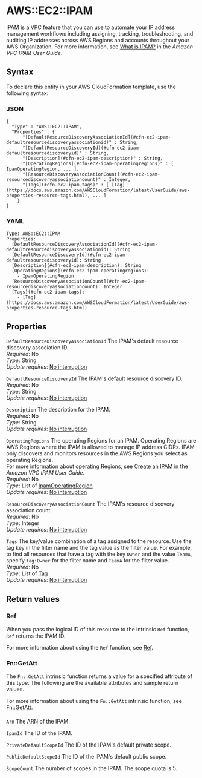 # AWS::EC2::IPAM<a name="aws-resource-ec2-ipam"></a>

IPAM is a VPC feature that you can use to automate your IP address management workflows including assigning, tracking, troubleshooting, and auditing IP addresses across AWS Regions and accounts throughout your AWS Organization\. For more information, see [What is IPAM?](https://docs.aws.amazon.com/vpc/latest/ipam/what-is-it-ipam.html) in the _Amazon VPC IPAM User Guide_\.

## Syntax<a name="aws-resource-ec2-ipam-syntax"></a>

To declare this entity in your AWS CloudFormation template, use the following syntax:

### JSON<a name="aws-resource-ec2-ipam-syntax.json"></a>

```
{
  "Type" : "AWS::EC2::IPAM",
  "Properties" : {
      "[DefaultResourceDiscoveryAssociationId](#cfn-ec2-ipam-defaultresourcediscoveryassociationid)" : String,
      "[DefaultResourceDiscoveryId](#cfn-ec2-ipam-defaultresourcediscoveryid)" : String,
      "[Description](#cfn-ec2-ipam-description)" : String,
      "[OperatingRegions](#cfn-ec2-ipam-operatingregions)" : [ IpamOperatingRegion, ... ],
      "[ResourceDiscoveryAssociationCount](#cfn-ec2-ipam-resourcediscoveryassociationcount)" : Integer,
      "[Tags](#cfn-ec2-ipam-tags)" : [ [Tag](https://docs.aws.amazon.com/AWSCloudFormation/latest/UserGuide/aws-properties-resource-tags.html), ... ]
    }
}
```

### YAML<a name="aws-resource-ec2-ipam-syntax.yaml"></a>

```
Type: AWS::EC2::IPAM
Properties:
  [DefaultResourceDiscoveryAssociationId](#cfn-ec2-ipam-defaultresourcediscoveryassociationid): String
  [DefaultResourceDiscoveryId](#cfn-ec2-ipam-defaultresourcediscoveryid): String
  [Description](#cfn-ec2-ipam-description): String
  [OperatingRegions](#cfn-ec2-ipam-operatingregions):
    - IpamOperatingRegion
  [ResourceDiscoveryAssociationCount](#cfn-ec2-ipam-resourcediscoveryassociationcount): Integer
  [Tags](#cfn-ec2-ipam-tags):
    - [Tag](https://docs.aws.amazon.com/AWSCloudFormation/latest/UserGuide/aws-properties-resource-tags.html)
```

## Properties<a name="aws-resource-ec2-ipam-properties"></a>

`DefaultResourceDiscoveryAssociationId` <a name="cfn-ec2-ipam-defaultresourcediscoveryassociationid"></a>
The IPAM's default resource discovery association ID\.  
_Required_: No  
_Type_: String  
_Update requires_: [No interruption](https://docs.aws.amazon.com/AWSCloudFormation/latest/UserGuide/using-cfn-updating-stacks-update-behaviors.html#update-no-interrupt)

`DefaultResourceDiscoveryId` <a name="cfn-ec2-ipam-defaultresourcediscoveryid"></a>
The IPAM's default resource discovery ID\.  
_Required_: No  
_Type_: String  
_Update requires_: [No interruption](https://docs.aws.amazon.com/AWSCloudFormation/latest/UserGuide/using-cfn-updating-stacks-update-behaviors.html#update-no-interrupt)

`Description` <a name="cfn-ec2-ipam-description"></a>
The description for the IPAM\.  
_Required_: No  
_Type_: String  
_Update requires_: [No interruption](https://docs.aws.amazon.com/AWSCloudFormation/latest/UserGuide/using-cfn-updating-stacks-update-behaviors.html#update-no-interrupt)

`OperatingRegions` <a name="cfn-ec2-ipam-operatingregions"></a>
The operating Regions for an IPAM\. Operating Regions are AWS Regions where the IPAM is allowed to manage IP address CIDRs\. IPAM only discovers and monitors resources in the AWS Regions you select as operating Regions\.  
For more information about operating Regions, see [Create an IPAM](https://docs.aws.amazon.com/vpc/latest/ipam/create-ipam.html) in the _Amazon VPC IPAM User Guide_\.  
_Required_: No  
_Type_: List of [IpamOperatingRegion](aws-properties-ec2-ipam-ipamoperatingregion.md)  
_Update requires_: [No interruption](https://docs.aws.amazon.com/AWSCloudFormation/latest/UserGuide/using-cfn-updating-stacks-update-behaviors.html#update-no-interrupt)

`ResourceDiscoveryAssociationCount` <a name="cfn-ec2-ipam-resourcediscoveryassociationcount"></a>
The IPAM's resource discovery association count\.  
_Required_: No  
_Type_: Integer  
_Update requires_: [No interruption](https://docs.aws.amazon.com/AWSCloudFormation/latest/UserGuide/using-cfn-updating-stacks-update-behaviors.html#update-no-interrupt)

`Tags` <a name="cfn-ec2-ipam-tags"></a>
The key/value combination of a tag assigned to the resource\. Use the tag key in the filter name and the tag value as the filter value\. For example, to find all resources that have a tag with the key `Owner` and the value `TeamA`, specify `tag:Owner` for the filter name and `TeamA` for the filter value\.  
_Required_: No  
_Type_: List of [Tag](https://docs.aws.amazon.com/AWSCloudFormation/latest/UserGuide/aws-properties-resource-tags.html)  
_Update requires_: [No interruption](https://docs.aws.amazon.com/AWSCloudFormation/latest/UserGuide/using-cfn-updating-stacks-update-behaviors.html#update-no-interrupt)

## Return values<a name="aws-resource-ec2-ipam-return-values"></a>

### Ref<a name="aws-resource-ec2-ipam-return-values-ref"></a>

When you pass the logical ID of this resource to the intrinsic `Ref` function, `Ref` returns the IPAM ID\.

For more information about using the `Ref` function, see [Ref](https://docs.aws.amazon.com/AWSCloudFormation/latest/UserGuide/intrinsic-function-reference-ref.html)\.

### Fn::GetAtt<a name="aws-resource-ec2-ipam-return-values-fn--getatt"></a>

The `Fn::GetAtt` intrinsic function returns a value for a specified attribute of this type\. The following are the available attributes and sample return values\.

For more information about using the `Fn::GetAtt` intrinsic function, see [Fn::GetAtt](https://docs.aws.amazon.com/AWSCloudFormation/latest/UserGuide/intrinsic-function-reference-getatt.html)\.

#### <a name="aws-resource-ec2-ipam-return-values-fn--getatt-fn--getatt"></a>

`Arn` <a name="Arn-fn::getatt"></a>
The ARN of the IPAM\.

`IpamId` <a name="IpamId-fn::getatt"></a>
The ID of the IPAM\.

`PrivateDefaultScopeId` <a name="PrivateDefaultScopeId-fn::getatt"></a>
The ID of the IPAM's default private scope\.

`PublicDefaultScopeId` <a name="PublicDefaultScopeId-fn::getatt"></a>
The ID of the IPAM's default public scope\.

`ScopeCount` <a name="ScopeCount-fn::getatt"></a>
The number of scopes in the IPAM\. The scope quota is 5\.

